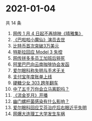 # 2021-01-04

共 14 条

<!-- BEGIN -->
<!-- 最后更新时间 Mon Jan 04 2021 12:19:37 GMT+0800 (CST) -->
1. [网传 1 月 4 日起不再排映《晴雅集》](https://www.zhihu.com/search?q=晴雅集)
1. [《巴啦啦小魔仙》演员去世](https://www.zhihu.com/search?q=巴啦啦小魔仙)
1. [比特币首次突破3万美元](https://www.zhihu.com/search?q=比特币)
1. [特斯拉回应 Model 3 失控](https://www.zhihu.com/search?q=特斯拉)
1. [网传拼多多员工加班后猝死](https://www.zhihu.com/search?q=拼多多员工猝死)
1. [阿里巴巴向云南咖啡协会发函](https://www.zhihu.com/search?q=阿里巴巴)
1. [爱尔眼科称失明与手术无关](https://www.zhihu.com/search?q=爱尔眼科)
1. [支付宝年度账单上线](https://www.zhihu.com/search?q=支付宝年度账单)
1. [硬糖少女 303 跨年翻车](https://www.zhihu.com/search?q=硬糖少女)
1. [中了五千万你会立马离职吗？](https://www.zhihu.com/search?q=五千万)
1. [《流金岁月》开播](https://www.zhihu.com/search?q=流金岁月)
1. [幽门螺杆菌感染有什么影响？](https://www.zhihu.com/search?q=幽门螺杆菌)
1. [爱尔眼科回应艾芬治疗后右眼近乎失明](https://www.zhihu.com/search?q=爱尔眼科)
1. [网爆大连理工大学发生车祸](https://www.zhihu.com/search?q=大连理工大学)
<!-- END -->
